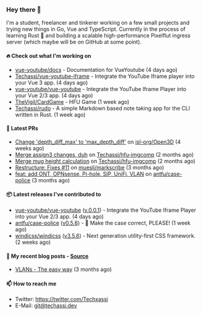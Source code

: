 ### Hey there 👋

I'm a student, freelancer and tinkerer working on a few small projects and trying new things in Go,
Vue and TypeScript. Currently in the process of learning Rust 🦀 and building a scalable high-performance
Pixelflut ingress server (which maybe will be on GitHub at some point).

#### 🔥 Check out what I'm working on


- [vue-youtube/docs](https://github.com/vue-youtube/docs) - Documentation for VueYoutube (4 days ago)
- [Techassi/vue-youtube-iframe](https://github.com/Techassi/vue-youtube-iframe) - Integrate the YouTube Iframe player into your Vue 3 app. (4 days ago)
- [vue-youtube/vue-youtube](https://github.com/vue-youtube/vue-youtube) - Integrate the YouTube Iframe Player into your Vue 2/3 app.  (4 days ago)
- [TheVigil/CardGame](https://github.com/TheVigil/CardGame) - HFU Game (1 week ago)
- [Techassi/rudo](https://github.com/Techassi/rudo) - A simple Markdown based note taking app for the CLI written in Rust. (1 week ago)

#### 🧪 Latest PRs


- [Change &#39;depth_diff_max&#39; to &#39;max_depth_diff&#39;](https://github.com/isl-org/Open3D/pull/5219) on [isl-org/Open3D](https://github.com/isl-org/Open3D) (4 weeks ago)
- [Merge assign3 changes, duh](https://github.com/Techassi/hfu-imgcomp/pull/2) on [Techassi/hfu-imgcomp](https://github.com/Techassi/hfu-imgcomp) (2 months ago)
- [Merge mug height calculation](https://github.com/Techassi/hfu-imgcomp/pull/1) on [Techassi/hfu-imgcomp](https://github.com/Techassi/hfu-imgcomp) (2 months ago)
- [Restructure: Fixes #11](https://github.com/muesli/markscribe/pull/42) on [muesli/markscribe](https://github.com/muesli/markscribe) (3 months ago)
- [feat: add ONT, OPNsense, Pi-hole, SIP, UniFi, VLAN](https://github.com/antfu/case-police/pull/88) on [antfu/case-police](https://github.com/antfu/case-police) (3 months ago)

#### 📦 Latest releases I've contributed to


- [vue-youtube/vue-youtube](https://github.com/vue-youtube/vue-youtube/releases/tag/v.0.0.1) ([v.0.0.1](https://github.com/vue-youtube/vue-youtube/releases/tag/v.0.0.1)) - Integrate the YouTube Iframe Player into your Vue 2/3 app.  (4 days ago)
- [antfu/case-police](https://github.com/antfu/case-police/releases/tag/v0.5.6) ([v0.5.6](https://github.com/antfu/case-police/releases/tag/v0.5.6)) - 🚨 Make the case correct, PLEASE! (1 week ago)
- [windicss/windicss](https://github.com/windicss/windicss/releases/tag/v3.5.6) ([v3.5.6](https://github.com/windicss/windicss/releases/tag/v3.5.6)) - Next generation utility-first CSS framework. (2 weeks ago)

#### 📜 My recent blog posts - [Source](https://github.com/Techassi/page)


- [VLANs - The easy way](https://techassi.dev/posts/vlans-the-easy-way/) (3 months ago)

#### 📫 How to reach me

- Twitter: https://twitter.com/Techxassi
- E-Mail: git@techassi.dev
